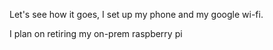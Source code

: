 Let's see how it goes, I set up my phone and my google wi-fi.

I plan on retiring my on-prem raspberry pi
